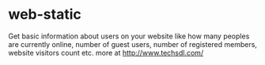 # web-static
Get basic information about users on your website like how many peoples are currently online, number of guest users, number of registered members, website visitors count etc. more at http://www.techsdl.com/
